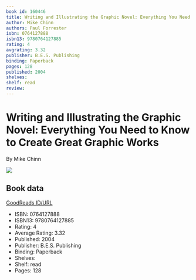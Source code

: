 ```yaml
---
book id: 160446
title: Writing and Illustrating the Graphic Novel: Everything You Need to Know to Create Great Graphic Works
author: Mike Chinn
authors: Paul Forrester
isbn: 0764127888
isbn13: 9780764127885
rating: 4
avgrating: 3.32
publisher: B.E.S. Publishing
binding: Paperback
pages: 128
published: 2004
shelves: 
shelf: read
review: 
---
```


# Writing and Illustrating the Graphic Novel: Everything You Need to Know to Create Great Graphic Works

By Mike Chinn

![](https://i.gr-assets.com/images/S/compressed.photo.goodreads.com/books/1348758697l/160446.jpg)

## Book data

[GoodReads ID/URL](https://www.goodreads.com/book/show/160446)

- ISBN: 0764127888
- ISBN13: 9780764127885
- Rating: 4
- Average Rating: 3.32
- Published: 2004
- Publisher: B.E.S. Publishing
- Binding: Paperback
- Shelves: 
- Shelf: read
- Pages: 128

